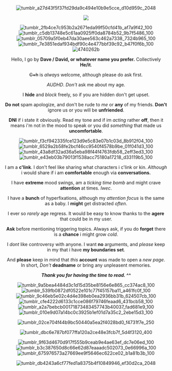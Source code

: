 <div align="center"> 

![tumblr_a27d43f5f37fd29da9c494e10b9e5cce_d10d959c_2048](https://github.com/user-attachments/assets/f2717df5-ad92-4666-887a-09765276f59f)


<p align="center"> <img src="https://komarev.com/ghpvc/?username=ignoranceisabless&label=𓇳%20&color=red&style=plastic"  </p>

![tumblr_2fb4ce7c953b2a2671eda99f50cfd41b_af7a9f42_100](https://github.com/user-attachments/assets/b2bc1346-7d4a-4748-b944-696e9154e663) ![tumblr_c5db13748e5c61aa0925ff0da8784b52_9b7f5486_100](https://github.com/user-attachments/assets/62874d4a-396f-4f21-a801-9c07f8695f85) ![tumblr_05709a5f0eb47da30aee563c462a7338_7324b965_100](https://github.com/user-attachments/assets/1302d313-8cff-4f31-9f04-b231390d0904) ![tumblr_7e3851edaf934bdf90c4e477bbf39c92_b47f0f6b_100](https://github.com/user-attachments/assets/90542bb8-bb93-4ab5-a241-80121c3351cb) ![4740262b](https://github.com/user-attachments/assets/a2bfe2e9-7b22-4645-adfa-27acebe97c68)

Hello, I go by __Dave / David, or whatever name you prefer.__ Collectively __He/it__.

~~C+h~~ is *always* welcome, although please do ask first.

*AUDHD*. *Don't* ask me about my age.

I **hide** and _block_ freely, so if you are hidden don't get upset.

**Do not** spam apologize, and don't be rude to _me_ or **any** of my friends. **Don't** ignore us or you will be __unfriended__.

**DNI** if i state it obviously. Read my tone and if im _acting_ rather __off__, then it means i'm not in the mood to speak or you did _something_ that made us **uncomfortable**.

![tumblr_f3cf942335fce123d9e5c83e07b1c03d_8b912f04_100](https://github.com/user-attachments/assets/821c90dd-143b-4522-8210-3b01d13f2495) ![tumblr_6529a2b58fe2bcf46cc9540f4578b9be_01f041d3_100](https://github.com/user-attachments/assets/e8ec27d9-b399-448a-839a-a05c93bab156) ![tumblr_43a8df32ad36a5eba98f44f4763fdb58_2eff3ed3_100](https://github.com/user-attachments/assets/f087c369-8bd4-45ee-9324-92d91a9e3bd6) ![tumblr_e43eb03b79013f1538acc75180a17218_d33119b5_100](https://github.com/user-attachments/assets/d5224139-4b1d-497b-b3c0-76e4ec312f60)


I am a **c'link**. I don't feel like sharing what characters i c'link or kin. _Although_ i would share if i am **comfortable** enough via __conversations.__

I have **extreme** mood swings, am a _ticking time bomb_ and might crave **attention** at times. _Iwec_.

I have a **bunch** of hyperfixations, although my _attention focus_ is the same as a baby. I **might** get distracted *often*.

I ever so *rarely* age regress. It would be easy to know thanks to the __agere__ that could be in my user. 

**Ask** before mentioning triggering topics. Always ask, if you do __forget__ there is a **chance** i might grow _cold_.

I *dont* like controversy with anyone. I want **no** arguments, and *please* keep in my that i have **my boundaries set**. 

And **please** keep in mind that *this* **account** was made to open a *new page*. In short, *Don't* **deadname** or bring any unpleasent memories. 

***Thank you for having the time to read. ^^***

![tumblr_9a5bea4484d3c1d15d35be8156e6e865_cc374ac8_100](https://github.com/user-attachments/assets/fbedb292-4d2f-47d6-9529-6ef1c75b8ec0) ![tumblr_539fb0872df0522e101c77f45157ba11_a461fc0f_100](https://github.com/user-attachments/assets/05871fa6-ff03-4f83-b92e-e5bf50e93e94) ![tumblr_9c46eb5e02c4d4e398eb0ea2936bb31b_624507cb_100](https://github.com/user-attachments/assets/b4098329-600e-4324-bc5e-82961d14ff84) ![tumblr_cfe4222d6133c1cce086f79746feaad6_431bcb58_100](https://github.com/user-attachments/assets/a1a68f8e-12ba-46bc-903d-5b8bfff90f73) ![tumblr_a2a7bebcb00171873483457743b40037_fad681e9_100](https://github.com/user-attachments/assets/a3d1cf71-6574-4e45-9ea9-fbf38014b569) ![tumblr_010e9d07a14bc0c3925b1ef01d7a35c2_2ebe15d3_100](https://github.com/user-attachments/assets/b6f86a4d-7301-4cf0-94b9-9b20c906564a)

![tumblr_02ce704f44b9bc50440a5ea2f4028bd0_f4731f7e_250](https://github.com/user-attachments/assets/19691aa4-1b8c-4b50-bba0-374a67580ad5)

![tumblr_dbc6e787bf077ffa120a2ce48e3fcb7f_5d4f3120_400](https://github.com/user-attachments/assets/f4b3bbc3-031d-401e-b0a6-2d3f866d6057)


![tumblr_9f63d4670d917f555b9ceab9e4ae63ef_dc7e06ed_100](https://github.com/user-attachments/assets/23bd838d-f7c8-470d-b83e-1af9e881589c) ![tumblr_b3c387650d8c66e62d87eaaadc502073_0e66996a_100](https://github.com/user-attachments/assets/9219e3db-4266-4f9f-a5a8-a7514406155b) ![tumblr_675976573a27669ee9f5646ec622ce02_b1a81b3b_100](https://github.com/user-attachments/assets/bc825f33-2ece-4799-8d7b-9da99f7dbe6a)


![tumblr_db4243a6cf77fed1a8375b4f10849946_ef30d2ca_2048](https://github.com/user-attachments/assets/d70f767d-d1ab-4121-99e9-a09805aa02f2)


